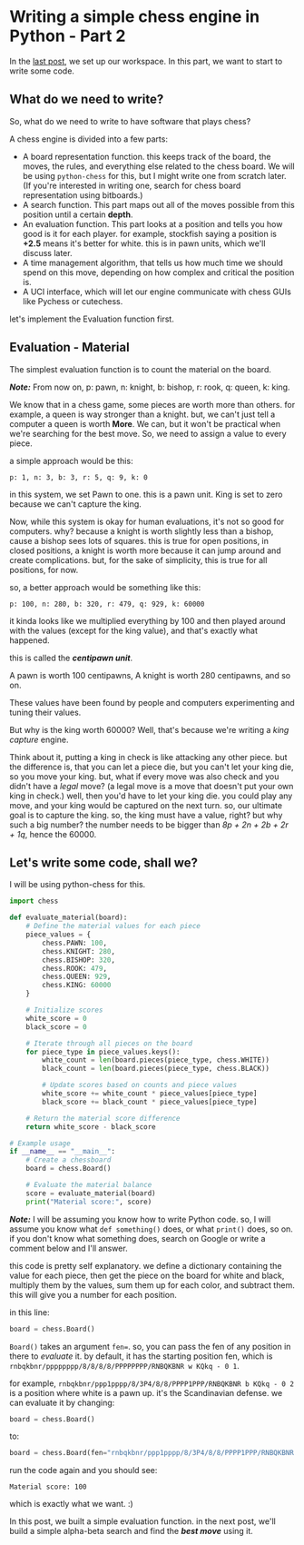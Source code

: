 # Writing a simple chess engine in Python - Part 2

In the [last post](https://aboly47.github.io/2024/09/15/simple-chess-engine-python-p1.html), we set up our workspace. In this part, we want to start to write some code.

## What do we need to write?

So, what do we need to write to have software that plays chess?

A chess engine is divided into a few parts:

* A board representation function. this keeps track of the board, the moves, the rules, and everything else related to the chess board. We will be using `python-chess` for this, but I might write one from scratch later. (If you're interested in writing one, search for chess board representation using bitboards.)
* A search function. This part maps out all of the moves possible from this position until a certain **depth**.
* An evaluation function. This part looks at a position and tells you how good is it for each player. for example, stockfish saying a position is **+2.5** means it's better for white. this is in pawn units, which we'll discuss later.
* A time management algorithm, that tells us how much time we should spend on this move, depending on how complex and critical the position is.
* A UCI interface, which will let our engine communicate with chess GUIs like Pychess or cutechess.

let's implement the Evaluation function first.

## Evaluation - Material

The simplest evaluation function is to count the material on the board.

***Note:*** From now on, p: pawn, n: knight, b: bishop, r: rook, q: queen, k: king.

We know that in a chess game, some pieces are worth more than others. for example, a queen is way stronger than a knight. but, we can't just tell a computer a queen is worth **More**. We can, but it won't be practical when we're searching for the best move. So, we need to assign a value to every piece.

a simple approach would be this:

`p: 1, n: 3, b: 3, r: 5, q: 9, k: 0`

in this system, we set Pawn to one. this is a pawn unit. King is set to zero because we can't capture the king.

Now, while this system is okay for human evaluations, it's not so good for computers. why? because a knight is worth slightly less than a bishop, cause a bishop sees lots of squares. this is true for open positions, in closed positions, a knight is worth more because it can jump around and create complications. but, for the sake of simplicity, this is true for all positions, for now.

so, a better approach would be something like this:

`p: 100, n: 280, b: 320, r: 479, q: 929, k: 60000`

it kinda looks like we multiplied everything by 100 and then played around with the values (except for the king value), and that's exactly what happened.

this is called the ***centipawn unit***.

A pawn is worth 100 centipawns, A knight is worth 280 centipawns, and so on.

These values have been found by people and computers experimenting and tuning their values.

But why is the king worth 60000? Well, that's because we're writing a *king capture* engine.

Think about it, putting a king in check is like attacking any other piece. but the difference is, that you can let a piece die, but you can't let your king die, so you move your king. but, what if every move was also check and you didn't have a *legal* move? (a legal move is a move that doesn't put your own king in check.) well, then you'd have to let your king die. you could play any move, and your king would be captured on the next turn. so, our ultimate goal is to capture the king. so, the king must have a value, right? but why such a big number? the number needs to be bigger than *8p + 2n + 2b + 2r + 1q*, hence the 60000.

## Let's write some code, shall we?

I will be using python-chess for this.

```python
import chess

def evaluate_material(board):
    # Define the material values for each piece
    piece_values = {
        chess.PAWN: 100,
        chess.KNIGHT: 280,
        chess.BISHOP: 320,
        chess.ROOK: 479,
        chess.QUEEN: 929,
        chess.KING: 60000
    }

    # Initialize scores
    white_score = 0
    black_score = 0

    # Iterate through all pieces on the board
    for piece_type in piece_values.keys():
        white_count = len(board.pieces(piece_type, chess.WHITE))
        black_count = len(board.pieces(piece_type, chess.BLACK))

        # Update scores based on counts and piece values
        white_score += white_count * piece_values[piece_type]
        black_score += black_count * piece_values[piece_type]

    # Return the material score difference
    return white_score - black_score

# Example usage
if __name__ == "__main__":
    # Create a chessboard
    board = chess.Board()

    # Evaluate the material balance
    score = evaluate_material(board)
    print("Material score:", score)
```

***Note:*** I will be assuming you know how to write Python code. so, I will assume you know what `def something()` does, or what `print()` does, so on. if you don't know what something does, search on Google or write a comment below and I'll answer.

this code is pretty self explanatory. we define a dictionary containing the value for each piece, then get the piece on the board for white and black, multiply them by the values, sum them up for each color, and subtract them. this will give you a number for each position.

in this line:

```python
board = chess.Board()
```

`Board()` takes an argument `fen=`. so, you can pass the fen of any position in there to *evaluate* it. by default, it has the starting position fen, which is `rnbqkbnr/pppppppp/8/8/8/8/PPPPPPPP/RNBQKBNR w KQkq - 0 1`.

for example, `rnbqkbnr/ppp1pppp/8/3P4/8/8/PPPP1PPP/RNBQKBNR b KQkq - 0 2` is a position where white is a pawn up. it's the Scandinavian defense. we can evaluate it by changing:

```python
board = chess.Board()
```

to:

```python
board = chess.Board(fen="rnbqkbnr/ppp1pppp/8/3P4/8/8/PPPP1PPP/RNBQKBNR b KQkq - 0 2")
```

run the code again and you should see:

```plaintext
Material score: 100
```

which is exactly what we want. :)

In this post, we built a simple evaluation function. in the next post, we'll build a simple alpha-beta search and find the ***best move*** using it.
